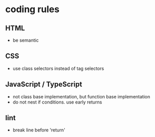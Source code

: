 # coding rules

## HTML

- be semantic

## CSS

- use class selectors instead of tag selectors

## JavaScript / TypeScript

- not class base implementation, but function base implementation
- do not nest if conditions. use early returns

## lint

- break line before 'return'